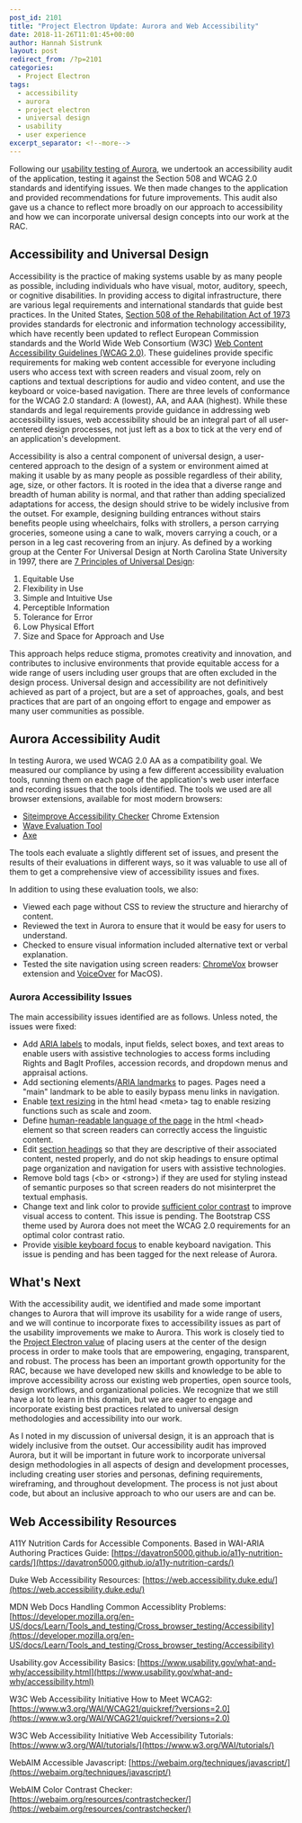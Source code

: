 ```yaml
---
post_id: 2101
title: "Project Electron Update: Aurora and Web Accessibility"
date: 2018-11-26T11:01:45+00:00
author: Hannah Sistrunk
layout: post
redirect_from: /?p=2101
categories:
  - Project Electron
tags:
  - accessibility
  - aurora
  - project electron
  - universal design
  - usability
  - user experience
excerpt_separator: <!--more-->
---
```

Following our [usability testing of Aurora](/project-electron-update-aurora-usability-testing), we undertook an accessibility audit of the application, testing it against the Section 508 and WCAG 2.0 standards and identifying issues. We then made changes to the application and provided recommendations for future improvements. This audit also gave us a chance to reflect more broadly on our approach to accessibility and how we can incorporate universal design concepts into our work at the RAC.

<!--more-->

## Accessibility and Universal Design

Accessibility is the practice of making systems usable by as many people as possible, including individuals who have visual, motor, auditory, speech, or cognitive disabilities. In providing access to digital infrastructure, there are various legal requirements and international standards that guide best practices. In the United States, [Section 508 of the Rehabilitation Act of 1973](https://section508.gov/manage/laws-and-policies#508-policy) provides standards for electronic and information technology accessibility, which have recently been updated to reflect European Commission standards and the World Wide Web Consortium (W3C) [Web Content Accessibility Guidelines (WCAG 2.0)](https://www.w3.org/WAI/standards-guidelines/wcag/). These guidelines provide specific requirements for making web content accessible for everyone including users who access text with screen readers and visual zoom, rely on captions and textual descriptions for audio and video content, and use the keyboard or voice-based navigation. There are three levels of conformance for the WCAG 2.0 standard: A (lowest), AA, and AAA (highest). While these standards and legal requirements provide guidance in addressing web accessibility issues, web accessibility should be an integral part of all user-centered design processes, not just left as a box to tick at the very end of an application's development.

Accessibility is also a central component of universal design, a user-centered approach to the design of a system or environment aimed at making it usable by as many people as possible regardless of their ability, age, size, or other factors. It is rooted in the idea that a diverse range and breadth of human ability is normal, and that rather than adding specialized adaptations for access, the design should strive to be widely inclusive from the outset. For example, designing building entrances without stairs benefits people using wheelchairs, folks with strollers, a person carrying groceries, someone using a cane to walk, movers carrying a couch, or a person in a leg cast recovering from an injury. As defined by a working group at the Center For Universal Design at North Carolina State University in 1997, there are [7 Principles of Universal Design](http://universaldesign.ie/what-is-universal-design/the-7-principles/the-7-principles.html):

1. Equitable Use
2. Flexibility in Use
3. Simple and Intuitive Use
4. Perceptible Information
5. Tolerance for Error
6. Low Physical Effort
7. Size and Space for Approach and Use

This approach helps reduce stigma, promotes creativity and innovation, and contributes to inclusive environments that provide equitable access for a wide range of users including user groups that are often excluded in the design process. Universal design and accessibility are not definitively achieved as part of a project, but are a set of approaches, goals, and best practices that are part of an ongoing effort to engage and empower as many user communities as possible.

## Aurora Accessibility Audit

In testing Aurora, we used WCAG 2.0 AA as a compatibility goal. We measured our compliance by using a few different accessibility evaluation tools, running them on each page of the application's web user interface and recording issues that the tools identified. The tools we used are all browser extensions, available for most modern browsers:

* [Siteimprove Accessibility Checker](https://chrome.google.com/webstore/detail/siteimprove-accessibility/efcfolpjihicnikpmhnmphjhhpiclljc?hl=en-US) Chrome Extension
* [Wave Evaluation Tool](https://chrome.google.com/webstore/detail/wave-evaluation-tool/jbbplnpkjmmeebjpijfedlgcdilocofh)
* [Axe](https://chrome.google.com/webstore/detail/axe/lhdoppojpmngadmnindnejefpokejbdd)

The tools each evaluate a slightly different set of issues, and present the results of their evaluations in different ways, so it was valuable to use all of them to get a comprehensive view of accessibility issues and fixes.

In addition to using these evaluation tools, we also:

* Viewed each page without CSS to review the structure and hierarchy of content.
* Reviewed the text in Aurora to ensure that it would be easy for users to understand.
* Checked to ensure visual information included alternative text or verbal explanation.
* Tested the site navigation using screen readers: [ChromeVox](https://chrome.google.com/webstore/detail/chromevox/kgejglhpjiefppelpmljglcjbhoiplfn?hl=en) browser extension and [VoiceOver](https://www.apple.com/accessibility/mac/vision/) for MacOS).

### Aurora Accessibility Issues

The main accessibility issues identified are as follows. Unless noted, the issues were fixed:

* Add [ARIA labels](https://www.w3.org/TR/WCAG20-TECHS/ARIA14.html) to modals, input fields, select boxes, and text areas to enable users with assistive technologies to access forms including Rights and BagIt Profiles, accession records, and dropdown menus and appraisal actions.
* Add sectioning elements/[ARIA landmarks](https://www.w3.org/TR/WCAG20-TECHS/ARIA11.html) to pages. Pages need a "main" landmark to be able to easily bypass menu links in navigation.
* Enable [text resizing](https://www.w3.org/TR/UNDERSTANDING-WCAG20/visual-audio-contrast-scale.html) in the html head &lt;meta&gt; tag to enable resizing functions such as scale and zoom.
* Define [human-readable language of the page](https://www.w3.org/TR/UNDERSTANDING-WCAG20/meaning-doc-lang-id.html) in the html &lt;head&gt; element so that screen readers can correctly access the linguistic content.
* Edit [section headings](https://www.w3.org/TR/UNDERSTANDING-WCAG20/navigation-mechanisms-headings.html#sectiondef) so that they are descriptive of their associated content, nested properly, and do not skip headings to ensure optimal page organization and navigation for users with assistive technologies.
* Remove bold tags (&lt;b&gt; or &lt;strong&gt;) if they are used for styling instead of semantic purposes so that screen readers do not misinterpret the textual emphasis.
* Change text and link color to provide [sufficient color contrast](https://www.w3.org/TR/UNDERSTANDING-WCAG20/visual-audio-contrast-contrast.html) to improve visual access to content. This issue is pending. The Bootstrap CSS theme used by Aurora does not meet the WCAG 2.0 requirements for an optimal color contrast ratio.
* Provide [visible keyboard focus](https://www.w3.org/TR/UNDERSTANDING-WCAG20/navigation-mechanisms-focus-visible.html) to enable keyboard navigation. This issue is pending and has been tagged for the next release of Aurora.

## What's Next

With the accessibility audit, we identified and made some important changes to Aurora that will improve its usability for a wide range of users, and we will continue to incorporate fixes to accessibility issues as part of the usability improvements we make to Aurora. This work is closely tied to the [Project Electron value](https://projectelectron.rockarch.org/) of placing users at the center of the design process in order to make tools that are empowering, engaging, transparent, and robust. The process has been an important growth opportunity for the RAC, because we have developed new skills and knowledge to be able to improve accessibility across our existing web properties, open source tools, design workflows, and organizational policies. We recognize that we still have a lot to learn in this domain, but we are eager to engage and incorporate existing best practices related to universal design methodologies and accessibility into our work.

As I noted in my discussion of universal design, it is an approach that is widely inclusive from the outset. Our accessibility audit has improved Aurora, but it will be important in future work to incorporate universal design methodologies in all aspects of design and development processes, including creating user stories and personas, defining requirements, wireframing, and throughout development. The process is not just about code, but about an inclusive approach to who our users are and can be.

## Web Accessibility Resources

A11Y Nutrition Cards for Accessible Components. Based in WAI-ARIA Authoring Practices Guide: [https://davatron5000.github.io/a11y-nutrition-cards/](https://davatron5000.github.io/a11y-nutrition-cards/)

Duke Web Accessibility Resources: [https://web.accessibility.duke.edu/](https://web.accessibility.duke.edu/)

MDN Web Docs Handling Common Accessiblity Problems: [https://developer.mozilla.org/en-US/docs/Learn/Tools_and_testing/Cross_browser_testing/Accessibility](https://developer.mozilla.org/en-US/docs/Learn/Tools_and_testing/Cross_browser_testing/Accessibility)

Usability.gov Accessibility Basics: [https://www.usability.gov/what-and-why/accessibility.html](https://www.usability.gov/what-and-why/accessibility.html)

W3C Web Accessibility Initiative How to Meet WCAG2: [https://www.w3.org/WAI/WCAG21/quickref/?versions=2.0](https://www.w3.org/WAI/WCAG21/quickref/?versions=2.0)

W3C Web Accessibility Initiative Web Accessibility Tutorials: [https://www.w3.org/WAI/tutorials/](https://www.w3.org/WAI/tutorials/)

WebAIM Accessible Javascript: [https://webaim.org/techniques/javascript/](https://webaim.org/techniques/javascript/)

WebAIM Color Contrast Checker: [https://webaim.org/resources/contrastchecker/](https://webaim.org/resources/contrastchecker/)
